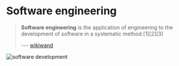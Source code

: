 # Software engineering 

> **Software engineering** is the application of engineering to the development of software in a systematic method.[1][2][3]
> 
> --- [wikiwand](https://www.wikiwand.com/en/Software_engineering)



![software development](https://i.imgur.com/H7LzYzS.png)